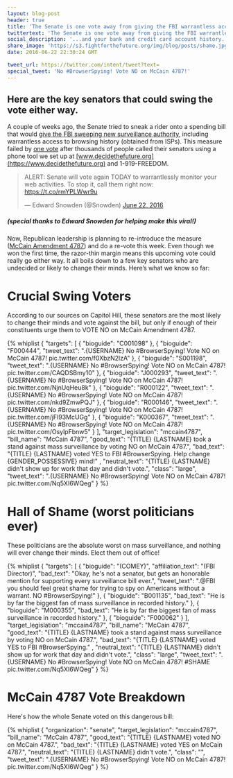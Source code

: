 ```yaml
---
layout: blog-post
header: true
title: 'The Senate is one vote away from giving the FBI warrantless access to your browsing history.'
twittertext: 'The Senate is one vote away from giving the FBI warrantless access to your browsing history.'
social_description: '...and your bank and credit card account history.'
share_image: 'https://s3.fightforthefuture.org/img/blog/posts/shame.jpg'
date: 2016-06-22 22:30:24 GMT

tweet_url: https://twitter.com/intent/tweet?text=
special_tweet: 'No #BrowserSpying! Vote NO on McCain 4787!'
---
```

## Here are the key senators that could swing the vote either way.

A couple of weeks ago, the Senate tried to sneak a rider onto a spending bill that would [give the FBI sweeping new surveillance authority](https://www.fightforthefuture.org/news/2016-06-22-the-senate-is-one-vote-away-from-giving-the-fbi/), including warrantless access to browsing history (obtained from ISPs). This measure failed by <u>one vote</u> after thousands of people called their senators using a phone tool we set up at [www.decidethefuture.org](https://www.decidethefuture.org) and 1-919-FREEDOM.

<blockquote class="twitter-tweet" data-conversation="none" data-cards="hidden" data-lang="en"><p lang="en" dir="ltr">ALERT: Senate will vote again TODAY to warrantlessly monitor your web activities. To stop it, call them right now: <a href="https://t.co/rmYPLWwr9u">https://t.co/rmYPLWwr9u</a></p>&mdash; Edward Snowden (@Snowden) <a href="https://twitter.com/Snowden/status/745644189455638528">June 22, 2016</a></blockquote>
<script async src="https://platform.twitter.com/widgets.js" charset="utf-8"></script>

##### (special thanks to Edward Snowden for helping make this viral!)

Now, Republican leadership is planning to re-introduce the measure (<a href="https://www.congress.gov/congressional-record/2016/06/20/senate-section/article/S4335-2" target="_blank">McCain Amendment 4787</a>) and do a re-vote this week. Even though we won the first time, the razor-thin margin means this upcoming vote could really go either way. It all boils down to a few key senators who are undecided or likely to change their minds. Here’s what we know so far:

# Crucial Swing Voters

According to our sources on Capitol Hill, these senators are the most likely to change their minds and vote against the bill, but only if enough of their constituents urge them to VOTE NO on McCain Amendment 4787.

{% whiplist {
  "targets": [
    {
      "bioguide": "C001098"
    },
    {
      "bioguide": "F000444",
      "tweet_text": ".{USERNAME} No #BrowserSpying! Vote NO on McCain 4787! pic.twitter.com/f0XbzN2lzA"
    },
    {
      "bioguide": "S001198",
      "tweet_text": ".{USERNAME} No #BrowserSpying! Vote NO on McCain 4787! pic.twitter.com/CAQDSBmy10"
    },
    {
      "bioguide": "J000293",
      "tweet_text": ".{USERNAME} No #BrowserSpying! Vote NO on McCain 4787! pic.twitter.com/NjnUqHeu8k"
    },
    {
      "bioguide": "R000122",
      "tweet_text": ".{USERNAME} No #BrowserSpying! Vote NO on McCain 4787! pic.twitter.com/nkd9ZmwPQJ"
    },
    {
      "bioguide": "R000146",
      "tweet_text": ".{USERNAME} No #BrowserSpying! Vote NO on McCain 4787! pic.twitter.com/jFl93McUGg"
    },
    {
      "bioguide": "K000367",
      "tweet_text": ".{USERNAME} No #BrowserSpying! Vote NO on McCain 4787! pic.twitter.com/OsylpFbnw5"
    }
  ],
  "target_legislation": "mccain4787",
  "bill_name": "McCain 4787",
  "good_text": "{TITLE} {LASTNAME} took a stand against mass surveillance by voting NO on McCain 4787.",
  "bad_text": "{TITLE} {LASTNAME} voted YES to FBI #BrowserSpying. Help change {GENDER_POSSESSIVE} mind!" ,
  "neutral_text": "{TITLE} {LASTNAME} didn't show up for work that day and didn't vote.",
  "class": "large",
  "tweet_text": ".{USERNAME} No #BrowserSpying! Vote NO on McCain 4787! pic.twitter.com/Nq5XI6WQeg"
} %}


# Hall of Shame (worst politicians ever)

These politicians are the absolute worst on mass surveillance, and nothing will ever change their minds. Elect them out of office!

{% whiplist {
  "targets": [
    {
      "bioguide": "(COMEY)",
      "affiliation_text": "(FBI Director)",
      "bad_text": "Okay, he's not a senator, but gets an honorable mention for supporting every surveillance bill ever.",
      "tweet_text": ".@FBI you should feel great shame for trying to spy on Americans without a warrant. NO #BrowserSpying!"
    },
    {
      "bioguide": "B001135",
      "bad_text": "He is by far the biggest fan of mass surveillance in recorded history."
    },
    {
      "bioguide": "M000355",
      "bad_text": "He is by far the biggest fan of mass surveillance in recorded history."
    },
    {
      "bioguide": "F000062"
    }
  ],
  "target_legislation": "mccain4787",
  "bill_name": "McCain 4787",
  "good_text": "{TITLE} {LASTNAME} took a stand against mass surveillance by voting NO on McCain 4787.",
  "bad_text": "{TITLE} {LASTNAME} voted YES to FBI #BrowserSpying." ,
  "neutral_text": "{TITLE} {LASTNAME} didn't show up for work that day and didn't vote.",
  "class": "large",
  "tweet_text": ".{USERNAME} No #BrowserSpying! Vote NO on McCain 4787! #SHAME pic.twitter.com/Nq5XI6WQeg"
} %}


# McCain 4787 Vote Breakdown

Here's how the whole Senate voted on this dangerous bill:

{% whiplist {
  "organization": "senate",
  "target_legislation": "mccain4787",
  "bill_name": "McCain 4787",
  "good_text": "{TITLE} {LASTNAME} voted NO on McCain 4787.",
  "bad_text": "{TITLE} {LASTNAME} voted YES on McCain 4787.",
  "neutral_text": "{TITLE} {LASTNAME} didn't vote.",
  "class": "",
  "tweet_text": ".{USERNAME} No #BrowserSpying! Vote NO on McCain 4787! pic.twitter.com/Nq5XI6WQeg"
} %}
